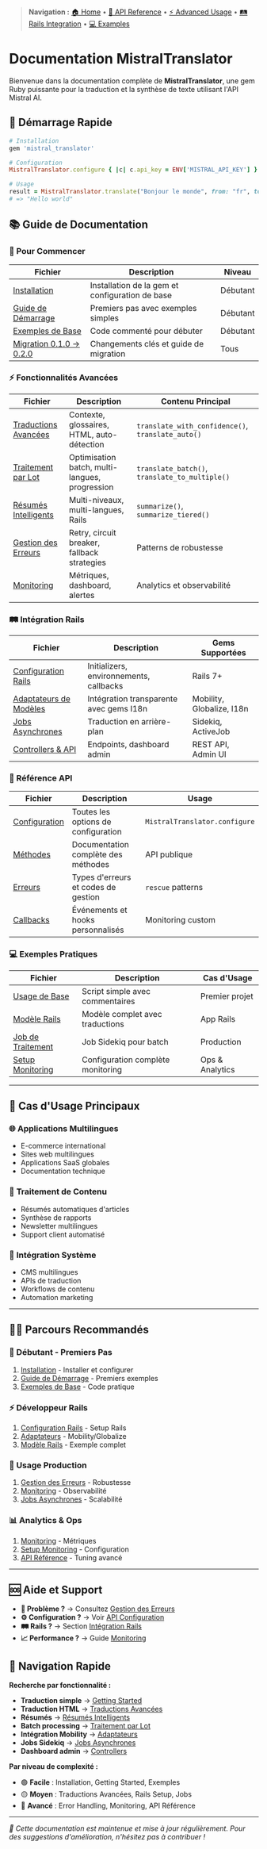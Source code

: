 > **Navigation :** [🏠 Home](README.md) • [📖 API Reference](api-reference/) • [⚡ Advanced Usage](advanced-usage/) • [🛤️ Rails Integration](rails-integration/) • [💻 Examples](../examples/)

# Documentation MistralTranslator

Bienvenue dans la documentation complète de **MistralTranslator**, une gem Ruby puissante pour la traduction et la synthèse de texte utilisant l'API Mistral AI.

## 🚀 Démarrage Rapide

```ruby
# Installation
gem 'mistral_translator'

# Configuration
MistralTranslator.configure { |c| c.api_key = ENV['MISTRAL_API_KEY'] }

# Usage
result = MistralTranslator.translate("Bonjour le monde", from: "fr", to: "en")
# => "Hello world"
```

## 📚 Guide de Documentation

### 🎯 Pour Commencer

| Fichier                                                | Description                                     | Niveau   |
| ------------------------------------------------------ | ----------------------------------------------- | -------- |
| [Installation](installation.md)                        | Installation de la gem et configuration de base | Débutant |
| [Guide de Démarrage](getting-started.md)               | Premiers pas avec exemples simples              | Débutant |
| [Exemples de Base](../examples/basic_usage.rb)         | Code commenté pour débuter                      | Débutant |
| [Migration 0.1.0 → 0.2.0](migration-0.1.0-to-0.2.0.md) | Changements clés et guide de migration          | Tous     |

### ⚡ Fonctionnalités Avancées

| Fichier                                                  | Description                                    | Contenu Principal                                 |
| -------------------------------------------------------- | ---------------------------------------------- | ------------------------------------------------- |
| [Traductions Avancées](advanced-usage/translations.md)   | Contexte, glossaires, HTML, auto-détection     | `translate_with_confidence()`, `translate_auto()` |
| [Traitement par Lot](advanced-usage/batch-processing.md) | Optimisation batch, multi-langues, progression | `translate_batch()`, `translate_to_multiple()`    |
| [Résumés Intelligents](advanced-usage/summarization.md)  | Multi-niveaux, multi-langues, Rails            | `summarize()`, `summarize_tiered()`               |
| [Gestion des Erreurs](advanced-usage/error-handling.md)  | Retry, circuit breaker, fallback strategies    | Patterns de robustesse                            |
| [Monitoring](advanced-usage/monitoring.md)               | Métriques, dashboard, alertes                  | Analytics et observabilité                        |

### 🛤️ Intégration Rails

| Fichier                                                 | Description                             | Gems Supportées           |
| ------------------------------------------------------- | --------------------------------------- | ------------------------- |
| [Configuration Rails](rails-integration/setup.md)       | Initializers, environnements, callbacks | Rails 7+                  |
| [Adaptateurs de Modèles](rails-integration/adapters.md) | Intégration transparente avec gems I18n | Mobility, Globalize, I18n |
| [Jobs Asynchrones](rails-integration/jobs.md)           | Traduction en arrière-plan              | Sidekiq, ActiveJob        |
| [Controllers & API](rails-integration/controllers.md)   | Endpoints, dashboard admin              | REST API, Admin UI        |

### 📖 Référence API

| Fichier                                         | Description                         | Usage                         |
| ----------------------------------------------- | ----------------------------------- | ----------------------------- |
| [Configuration](api-reference/configuration.md) | Toutes les options de configuration | `MistralTranslator.configure` |
| [Méthodes](api-reference/methods.md)            | Documentation complète des méthodes | API publique                  |
| [Erreurs](api-reference/errors.md)              | Types d'erreurs et codes de gestion | `rescue` patterns             |
| [Callbacks](api-reference/callbacks.md)         | Événements et hooks personnalisés   | Monitoring custom             |

### 💻 Exemples Pratiques

| Fichier                                             | Description                       | Cas d'Usage     |
| --------------------------------------------------- | --------------------------------- | --------------- |
| [Usage de Base](../examples/basic_usage.rb)         | Script simple avec commentaires   | Premier projet  |
| [Modèle Rails](../examples/rails-model.rb)          | Modèle complet avec traductions   | App Rails       |
| [Job de Traitement](../examples/batch-job.rb)       | Job Sidekiq pour batch            | Production      |
| [Setup Monitoring](../examples/monitoring-setup.rb) | Configuration complète monitoring | Ops & Analytics |

---

## 🎯 Cas d'Usage Principaux

### 🌐 **Applications Multilingues**

- E-commerce international
- Sites web multilingues
- Applications SaaS globales
- Documentation technique

### 📝 **Traitement de Contenu**

- Résumés automatiques d'articles
- Synthèse de rapports
- Newsletter multilingues
- Support client automatisé

### 🔧 **Intégration Système**

- CMS multilingues
- APIs de traduction
- Workflows de contenu
- Automation marketing

---

## 🏃‍♂️ Parcours Recommandés

### **👶 Débutant - Premiers Pas**

1. [Installation](installation.md) - Installer et configurer
2. [Guide de Démarrage](getting-started.md) - Premiers exemples
3. [Exemples de Base](../examples/basic_usage.rb) - Code pratique

### **⚡ Développeur Rails**

1. [Configuration Rails](rails-integration/setup.md) - Setup Rails
2. [Adaptateurs](rails-integration/adapters.md) - Mobility/Globalize
3. [Modèle Rails](../examples/rails-model.rb) - Exemple complet

### **🚀 Usage Production**

1. [Gestion des Erreurs](advanced-usage/error-handling.md) - Robustesse
2. [Monitoring](advanced-usage/monitoring.md) - Observabilité
3. [Jobs Asynchrones](rails-integration/jobs.md) - Scalabilité

### **📊 Analytics & Ops**

1. [Monitoring](advanced-usage/monitoring.md) - Métriques
2. [Setup Monitoring](../examples/monitoring-setup.rb) - Configuration
3. [API Référence](api-reference/configuration.md) - Tuning avancé

---

## 🆘 Aide et Support

- **🐛 Problème ?** → Consultez [Gestion des Erreurs](advanced-usage/error-handling.md)
- **⚙️ Configuration ?** → Voir [API Configuration](api-reference/configuration.md)
- **🛤️ Rails ?** → Section [Intégration Rails](rails-integration/setup.md)
- **📈 Performance ?** → Guide [Monitoring](advanced-usage/monitoring.md)

## 🎯 Navigation Rapide

**Recherche par fonctionnalité :**

- **Traduction simple** → [Getting Started](getting-started.md#traduction-simple)
- **Traduction HTML** → [Traductions Avancées](advanced-usage/translations.md#html-preservation)
- **Résumés** → [Résumés Intelligents](advanced-usage/summarization.md)
- **Batch processing** → [Traitement par Lot](advanced-usage/batch-processing.md)
- **Intégration Mobility** → [Adaptateurs](rails-integration/adapters.md#mobility)
- **Jobs Sidekiq** → [Jobs Asynchrones](rails-integration/jobs.md#sidekiq)
- **Dashboard admin** → [Controllers](rails-integration/controllers.md#dashboard)

**Par niveau de complexité :**

- 🟢 **Facile** : Installation, Getting Started, Exemples
- 🟡 **Moyen** : Traductions Avancées, Rails Setup, Jobs
- 🔴 **Avancé** : Error Handling, Monitoring, API Référence

---

_📝 Cette documentation est maintenue et mise à jour régulièrement. Pour des suggestions d'amélioration, n'hésitez pas à contribuer !_
